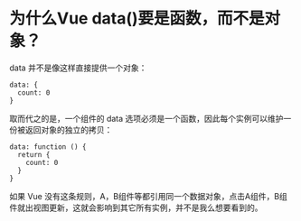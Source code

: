 # 为什么Vue data()要是函数，而不是对象？

data 并不是像这样直接提供一个对象：

```
data: {
  count: 0
}
```

取而代之的是，一个组件的 data 选项必须是一个函数，因此每个实例可以维护一份被返回对象的独立的拷贝：

```
data: function () {
  return {
    count: 0
  }
}
```

如果 Vue 没有这条规则，A，B组件等都引用同一个数据对象，点击A组件，B组件就出视图更新，这就会影响到其它所有实例，并不是我么想要看到的。